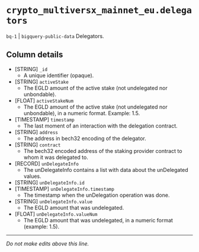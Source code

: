 # `crypto_multiversx_mainnet_eu.delegators`
`bq-1` | `bigquery-public-data`
Delegators.

## Column details
* [STRING]    `_id`
  - A unique identifier (opaque).
* [STRING]    `activeStake`
  - The EGLD amount of the active stake (not undelegated nor unbondable).
* [FLOAT]     `activeStakeNum`
  - The EGLD amount of the active stake (not undelegated nor unbondable), in a numeric format. Example: 1.5.
* [TIMESTAMP] `timestamp`
  - The last moment of an interaction with the delegation contract.
* [STRING]    `address`
  - The address in bech32 encoding of the delegator.
* [STRING]    `contract`
  - The bech32 encoded address of the staking provider contract to whom it was delegated to.
* [RECORD]    `unDelegateInfo`
  - The unDelegateInfo contains a list with data about the unDelegated values.
* [STRING]    `unDelegateInfo.id`
* [TIMESTAMP] `unDelegateInfo.timestamp`
  - The timestamp when the unDelegation operation was done.
* [STRING]    `unDelegateInfo.value`
  - The EGLD amount that was undelegated.
* [FLOAT]     `unDelegateInfo.valueNum`
  - The EGLD amount that was undelegated, in a numeric format (example: 1.5).

-------------------------------------------------------------------------------
*Do not make edits above this line.*
